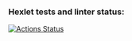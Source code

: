 ### Hexlet tests and linter status:
[![Actions Status](https://github.com/seregad544/frontend-project-lvl3/workflows/hexlet-check/badge.svg)](https://github.com/seregad544/frontend-project-lvl3/actions)